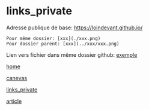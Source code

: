 # links_private

Adresse publique de base: https://loindevant.github.io/

```
Pour même dossier: [xxx](./xxx.png)
Pour dossier parent: [xxx](../xxx/xxx.png)
```

Lien vers fichier dans même dossier github: [exemple](./article.png)

[home](https://loindevant.github.io/)

[canevas](https://loindevant.github.io/canevas)

[links_private](https://loindevant.github.io/links_private)

[article](../canevas/article.png)



